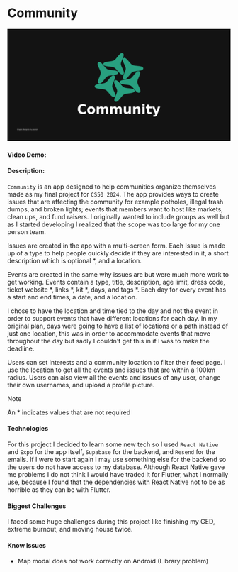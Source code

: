# Community
![](./assets/community-app-banner.png)

#### Video Demo: <URL HERE>

#### Description:

`Community` is an app designed to help communities organize themselves made as my final project for `CS50 2024`. The app provides ways to create issues that are affecting the community for example potholes, illegal trash dumps, and broken lights; events that members want to host like markets, clean ups, and fund raisers. I originally wanted to include groups as well but as I started developing I realized that the scope was too large for my one person team.

Issues are created in the app with a multi-screen form. Each Issue is made up of a type to help people quickly decide if they are interested in it, a short description which is optional *, and a location.

Events are created in the same why issues are but were much more work to get working. Events contain a type, title, description, age limit, dress code, ticket website \*, links \*, kit \*, days, and tags \*. Each day for every event has a start and end times, a date, and a location. 

I chose to have the location and time tied to the day and not the event in order to support events that have different locations for each day. In my original plan, days were going to have a list of locations or a path instead of just one location, this was in order to accommodate events that move throughout the day but sadly I couldn't get this in if I was to make the deadline.

Users can set interests and a community location to filter their feed page. I use the location to get all the events and issues that are within a 100km radius. Users can also view all the events and issues of any user, change their own usernames, and upload a profile picture.

> [!NOTE]
> An * indicates values that are not required

#### Technologies

For this project I decided to learn some new tech so I used `React Native` and `Expo` for the app itself, `Supabase` for the backend, and `Resend` for the emails. If I were to start again I may use something else for the backend so the users do not have access to my database. Although React Native gave me problems I do not think I would have traded it for Flutter, what I normally use, because I found that the dependencies with React Native not to be as horrible as they can be with Flutter.

#### Biggest Challenges
I faced some huge challenges during this project like finishing my GED, extreme burnout, and moving house twice.

#### Know Issues
+ Map modal does not work correctly on Android (Library problem)
